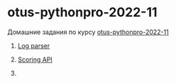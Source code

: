 # otus-pythonpro-2022-11

Домашние задания по курсу [otus-pythonpro-2022-11](https://otus.ru/lessons/python-professional/)

1. [Log parser](homeworks/lesson01/log_analizer/)

2. [Scoring API](homeworks/lesson03/)
3. 